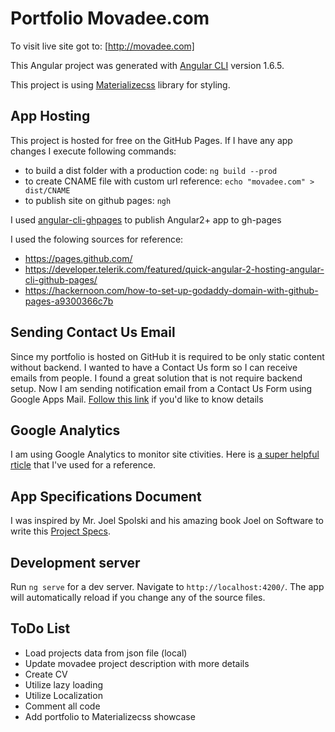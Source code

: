# Portfolio Movadee.com

To visit live site got to: [http://movadee.com]

This Angular project was generated with [Angular CLI](https://github.com/angular/angular-cli) version 1.6.5.

This project is using [Materializecss](http://next.materializecss.com/) library for styling.

## App Hosting

This project is hosted for free on the GitHub Pages. If I have any app changes I execute following commands: 
- to build a dist folder with a production code: `ng build --prod`
- to create CNAME file with custom url reference: `echo "movadee.com" > dist/CNAME`
- to publish site on github pages: `ngh`

I used [angular-cli-ghpages](https://www.npmjs.com/package/angular-cli-ghpages) to publish Angular2+ app to gh-pages

I used the folowing sources for reference:
- https://pages.github.com/
- https://developer.telerik.com/featured/quick-angular-2-hosting-angular-cli-github-pages/
- https://hackernoon.com/how-to-set-up-godaddy-domain-with-github-pages-a9300366c7b

## Sending Contact Us Email

Since my portfolio is hosted on GitHub it is required to be only static content without backend. I wanted to have a Contact Us form
so I can receive emails from people. I found a great solution that is not require backend setup. Now I am sending notification email 
from a Contact Us Form using Google Apps Mail. [Follow this link](https://github.com/dwyl/html-form-send-email-via-google-script-without-server) if you'd like to know details

## Google Analytics

I am using Google Analytics to monitor site ctivities. Here is [a super helpful rticle](https://codeburst.io/using-google-analytics-with-angular-25c93bffaa18) that I've used for a reference.

## App Specifications Document

I was inspired by Mr. Joel Spolski and his amazing book Joel on Software to write this [Project Specs](https://docs.google.com/document/d/1eTpdydbdG0UwS-yy14mLAFd8VkwStVFrw6QwhR4-yTI/edit?usp=sharings).

## Development server

Run `ng serve` for a dev server. Navigate to `http://localhost:4200/`. The app will automatically reload if you change any of the source files.

## ToDo List

- Load projects data from json file (local)
- Update movadee project description with more details
- Create CV
- Utilize lazy loading
- Utilize Localization
- Comment all code
- Add portfolio to Materializecss showcase
